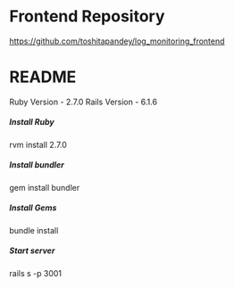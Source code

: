 # Frontend Repository
https://github.com/toshitapandey/log_monitoring_frontend

# README

Ruby Version - 2.7.0
Rails Version - 6.1.6

##### Install Ruby
rvm install 2.7.0

##### Install bundler
gem install bundler

##### Install Gems
bundle install 

##### Start server
rails s -p 3001

